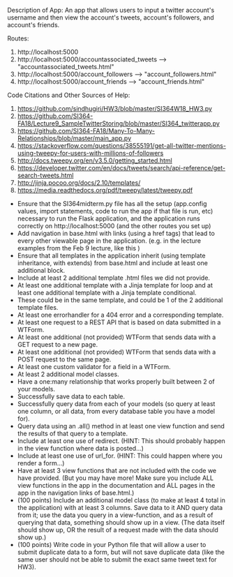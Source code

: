 Description of App: An app that allows users to input a twitter account's username and then view the account's tweets, account's followers, and account's friends.  

Routes: 
1. http://localhost:5000
2. http://localhost:5000/accountassociated_tweets --> "accountassociated_tweets.html"
3. http://localhost:5000/account_followers --> "account_followers.html"
4. http://localhost:5000/account_friends --> "account_friends.html"

Code Citations and Other Sources of Help:  
1. https://github.com/sindhugiri/HW3/blob/master/SI364W18_HW3.py
2. https://github.com/SI364-FA18/Lecture9_SampleTwitterStoring/blob/master/SI364_twitterapp.py
3. https://github.com/SI364-FA18/Many-To-Many-Relationships/blob/master/main_app.py
4. https://stackoverflow.com/questions/38555191/get-all-twitter-mentions-using-tweepy-for-users-with-millions-of-followers
5. http://docs.tweepy.org/en/v3.5.0/getting_started.html
6. https://developer.twitter.com/en/docs/tweets/search/api-reference/get-search-tweets.html
7. http://jinja.pocoo.org/docs/2.10/templates/
8. https://media.readthedocs.org/pdf/tweepy/latest/tweepy.pdf

- Ensure that the SI364midterm.py file has all the setup (app.config values, import statements, code to run the app if that file is run, etc) necessary to run the Flask application, and the application runs correctly on http://localhost:5000 (and the other routes you set up)
- Add navigation in base.html with links (using a href tags) that lead to every other viewable page in the application. (e.g. in the lecture examples from the Feb 9 lecture, like this )
- Ensure that all templates in the application inherit (using template inheritance, with extends) from base.html and include at least one additional block.
- Include at least 2 additional template .html files we did not provide.
- At least one additional template with a Jinja template for loop and at least one additional template with a Jinja template conditional.
- These could be in the same template, and could be 1 of the 2 additional template files.
- At least one errorhandler for a 404 error and a corresponding template.
- At least one request to a REST API that is based on data submitted in a WTForm.
- At least one additional (not provided) WTForm that sends data with a GET request to a new page.
- At least one additional (not provided) WTForm that sends data with a POST request to the same page.
- At least one custom validator for a field in a WTForm.
- At least 2 additional model classes.
- Have a one:many relationship that works properly built between 2 of your models.
- Successfully save data to each table.
- Successfully query data from each of your models (so query at least one column, or all data, from every database table you have a model for).
- Query data using an .all() method in at least one view function and send the results of that query to a template.
- Include at least one use of redirect. (HINT: This should probably happen in the view function where data is posted...)
- Include at least one use of url_for. (HINT: This could happen where you render a form...)
- Have at least 3 view functions that are not included with the code we have provided. (But you may have more! Make sure you include ALL view functions in the app in the documentation and ALL pages in the app in the navigation links of base.html.)
- (100 points) Include an additional model class (to make at least 4 total in the application) with at least 3 columns. Save data to it AND query data from it; use the data you query in a view-function, and as a result of querying that data, something should show up in a view. (The data itself should show up, OR the result of a request made with the data should show up.)
- (100 points) Write code in your Python file that will allow a user to submit duplicate data to a form, but will not save duplicate data (like the same user should not be able to submit the exact same tweet text for HW3).